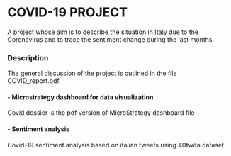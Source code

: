 # COVID-19 PROJECT
A project whose aim is to describe the situation in Italy due to the Coronavirus and to trace the sentiment change during the last months.

### Description
The general discussion of the project is outlined in the file COVID_report.pdf.

#### - Microstrategy dashboard for data visualization
   Covid dossier is the pdf version of MicroStrategy dashboard file

#### - Sentiment analysis
   Covid-19 sentiment analysis based on italian tweets using 40twita dataset
